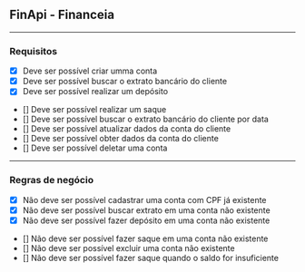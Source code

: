## FinApi - Financeia

---

### Requisitos

-   [x] Deve ser possível criar umma conta
-   [x] Deve ser possível buscar o extrato bancário do cliente
-   [x] Deve ser possível realizar um depósito
-   [] Deve ser possível realizar um saque
-   [] Deve ser possível buscar o extrato bancário do cliente por data
-   [] Deve ser possível atualizar dados da conta do cliente
-   [] Deve ser possível obter dados da conta do cliente
-   [] Deve ser possível deletar uma conta

---

### Regras de negócio

-   [x] Não deve ser possível cadastrar uma conta com CPF já existente
-   [x] Não deve ser possível buscar extrato em uma conta não existente
-   [x] Não deve ser possível fazer depósito em uma conta não existente
-   [] Não deve ser possível fazer saque em uma conta não existente
-   [] Não deve ser possível excluir uma conta não existente
-   [] Não deve ser possível fazer saque quando o saldo for insuficiente
